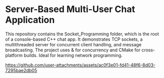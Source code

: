 # Server-Based Multi-User Chat Application

This repository contains the Socket_Programming folder, which is the root of a console-based C++ chat app. It demonstrates TCP sockets, a multithreaded server for concurrent client handling, and message broadcasting. The project uses <thread> & <mutex> for concurrency and CMake for cross-platform builds. Ideal for learning network programming.



https://github.com/user-attachments/assets/ac0f3e01-fd41-48f6-8d03-7295bae2db05

